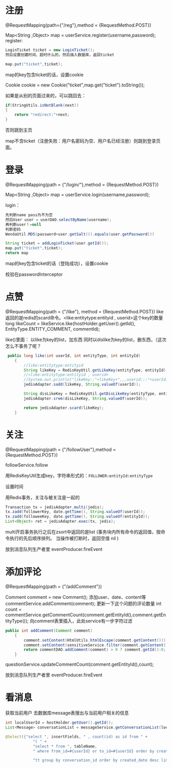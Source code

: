 # 注册

@RequestMapping(path={"/reg"},method = {RequestMethod.POST})

Map<String ,Object> map = userService.register(username,password);
register:
```java
LoginTicket ticket = new LoginTicket();
然后设置创建时间、超时什么的，然后插入数据库，返回ticket

map.put("ticket",ticket);

```

map的key包含ticket的话，设置cookie

Cookie cookie = new Cookie("ticket",map.get("ticket").toString());


如果是从别的页面过来的，可以跳回去：
```java
if(StringUtils.isNotBlank(next))
{
    return "redirect:"+next;
}
```
否则跳到主页


map不含ticket（注册失败：用户名密码为空、用户名已经注册）则跳到登录页面。


# 登录

@RequestMapping(path = {"/login/"},method = {RequestMethod.POST})

Map<String ,Object> map = userService.login(username,password);

login：
```java
先判断name pass为不为空
然后User user = userDAO.selectByName(username);
再判断user！=null
判断密码
WendaUtil.MD5(password+user.getSalt()).equals(user.getPassword())

String ticket = addLoginTicket(user.getId());
map.put("ticket",ticket);
return map
```
map的key包含ticket的话（登陆成功），设置cookie

校验在passwordInterceptor






# 点赞

@RequestMapping(path = {"/like"}, method = {RequestMethod.POST})
like返回的是redis的scard命令。<like:entitytype:entityid , userid>这个key的数量
long likeCount = likeService.like(hostHolder.getUser().getId(), EntityType.ENTITY_COMMENT, commentId);

like()里面：
以like为key的list，加东西
同时以dislike为key的list，删东西，（这次怎么不事务了呢？
```java
 public long like(int userId, int entityType, int entityId)
    {
        //like:entitytype:entityid
        String likeKey = RedisKeyUtil.getLikeKey(entityType, entityId);
        //<like:entitytype:entityid , userid>
        //System.out.println("likeKey::"+likeKey+",,,userid:::"+userId);
        jedisAdapter.sadd(likeKey, String.valueOf(userId));

        String disLikeKey = RedisKeyUtil.getDisLikeKey(entityType, entityId);
        jedisAdapter.srem(disLikeKey, String.valueOf(userId));

        return jedisAdapter.scard(likeKey);
    }
```



# 关注

@RequestMapping(path = {"/followUser"},method = {RequestMethod.POST})

followService.follow

用RedisKeyUtil生成key，字符串形式的：`FOLLOWER:entityId:entityType`

设置时间

用Redis事务，关注与被关注是一起的
```java
Transaction tx = jedisAdapter.multi(jedis);
tx.zadd(followerKey, date.getTime(), String.valueOf(userId));
tx.zadd(followeeKey, date.getTime(), String.valueOf(entityId));
List<Object> ret = jedisAdapter.exec(tx, jedis);
```
multi开启事务执行之后在zsort中返回的是list
(事务块内所有命令的返回值，按命令执行的先后顺序排列。 当操作被打断时，返回空值 nil )



放到消息队列生产者里
eventProducer.fireEvent



# 添加评论

@RequestMapping(path = {"/addComment"})

Comment comment = new Comment();
添加user、date、content等
commentService.addComment(comment);
更新一下这个问题的评论数量
int count = commentService.getCommentCount(comment.getEntityId(),comment.getEntityType());
向comment表里插入，此处service有一步字符过滤
```java
public int addComment(Comment comment)
    {
        comment.setContent(HtmlUtils.htmlEscape(comment.getContent()));
        comment.setContent(sensitiveService.filter(comment.getContent()));
        return commentDAO.addComment(comment) > 0 ? comment.getId():0;
    }
```
    
questionService.updateCommentCount(comment.getEntityId(),count);

放到消息队列生产者里
eventProducer.fireEvent




# 看消息

获取当前用户
去数据库message表搜出与当前用户相关的信息
```java
int localUserId = hostHolder.getUser().getId();
List<Message> conversationList = messageService.getConversationList(localUserId,0,10);

@Select({"select ", insertFields, " , count(id) as id from " +
            "( " +
            "select * from ", tableName,
            " where from_id=#{userId} or to_id=#{userId} order by created_date desc) " +

            "tt group by conversation_id order by created_date desc limit #{offset}, #{limit}"})
```




